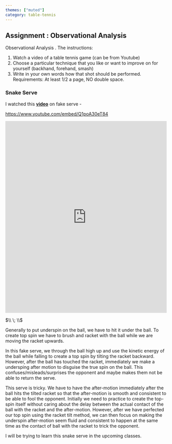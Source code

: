 ```yaml
---
themes: ["muted"]
category: table-tennis
---
```



## Assignment :  Observational Analysis 

Observational Analysis . The instructions:

1. Watch a video of a table tennis game (can be from Youtube)
2. Choose a particular technique that you like or want to improve on for yourself (backhand, forehand, smash)
3. Write in your own words how that shot should be performed.
Requirements: At least 1/2 a page, NO double space.

### Snake Serve

I watched this [**video**](https://www.youtube.com/embed/Q1poA30eT84) on fake serve -

https://www.youtube.com/embed/Q1poA30eT84

<iframe width="100%" height="600" src="https://www.youtube.com/embed/Q1poA30eT84" title="YouTube video player" frameborder="0" allow="accelerometer; autoplay; clipboard-write; encrypted-media; gyroscope; picture-in-picture" allowfullscreen></iframe>

 

$\\ \; \\$

Generally to put underspin on the ball, we have to hit it under the ball. To create top spin we have to brush and racket with the ball while we are moving the racket upwards.

In this fake serve, we through the ball high up and use the kinetic energy of the ball while falling to create a top spin by tilting the racket backward. However, after the ball has touched the racket, immediately we make a undersping after motion to disguise the true spin on the ball. This confuses/misleads/surprises the opponent and maybe makes them not be able to return the serve. 

This serve is tricky. We have to have the after-motion immediately after the ball hits the tilted racket so that the after-motion is smooth and consistent to be able to fool the opponent. Initially we need to practice to create the top-spin itself without caring about the delay between the actual contact of the ball with the racket and the after-motion. However, after we have perfected our top spin using the racket tilt method, we can then focus on making the underspin after-motion seem fluid and consistent to happen at the same time as the contact of ball with the racket to trick the opponent.

I will be trying to learn this snake serve in the upcoming classes. 


